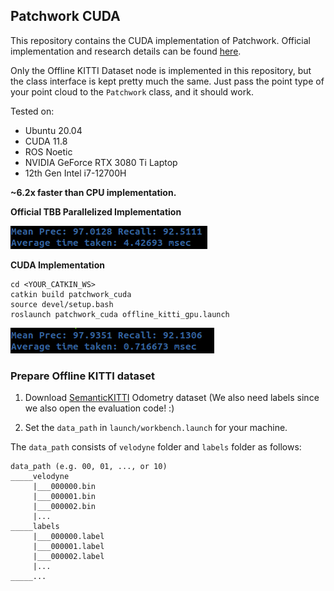 ## Patchwork CUDA

This repository contains the CUDA implementation of Patchwork. 
Official implementation and research details
can be found [here](https://github.com/LimHyungTae/patchwork).

Only the Offline KITTI Dataset node is implemented in this repository,
but the class interface is kept pretty much the same. Just pass the point type
of your point cloud to the `Patchwork` class, and it should work.

Tested on:
- Ubuntu 20.04
- CUDA 11.8
- ROS Noetic
- NVIDIA GeForce RTX 3080 Ti Laptop 
- 12th Gen Intel i7-12700H

**~6.2x faster than CPU implementation.**

**Official TBB Parallelized Implementation**

![Official TBB Implementation](./img/pw_tbb.png)

**CUDA Implementation**
```
cd <YOUR_CATKIN_WS>
catkin build patchwork_cuda
source devel/setup.bash
roslaunch patchwork_cuda offline_kitti_gpu.launch
```

![My CUDA Implementation](./img/pw_cuda.png)



### Prepare Offline KITTI dataset

1. Download [SemanticKITTI](http://www.semantic-kitti.org/dataset.html#download) Odometry dataset (We also need labels since we also open the evaluation code! :)

2. Set the `data_path` in `launch/workbench.launch` for your machine.

The `data_path` consists of `velodyne` folder and `labels` folder as follows:

```
data_path (e.g. 00, 01, ..., or 10)
_____velodyne
     |___000000.bin
     |___000001.bin
     |___000002.bin
     |...
_____labels
     |___000000.label
     |___000001.label
     |___000002.label
     |...
_____...
```